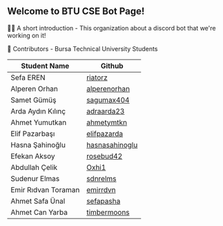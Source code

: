 ## Welcome to BTU CSE Bot Page!

🙋‍♀️ A short introduction - This organization about a discord bot that we're working on it!

🌈 Contributors - Bursa Technical University Students

| Student Name  | Github |
| ------------- | ------------- |
| Sefa EREN  | [riatorz](https://github.com/riatorz)  |
| Alperen Orhan  | [alperenorhan](https://github.com/alperenorhan)  |
| Samet Gümüş | [sagumax404](https://github.com/sagumax404) |
| Arda Aydın Kılınç | [adraarda23](https://github.com/adraarda23) |
| Ahmet Yumutkan | [ahmetymtkn](https://github.com/ahmetymtkn) |
| Elif Pazarbaşı | [elifpazarda](https://github.com/elifpazarda) |
| Hasna Şahinoğlu | [hasnasahinoglu](https://github.com/hasnasahinoglu) |
| Efekan Aksoy | [rosebud42](https://github.com/rosebud42) |
| Abdullah Çelik | [Oxhi1](https://github.com/Oxhi1) |
| Sudenur Elmas | [sdnrelms](https://github.com/sdnrelms) |
| Emir Rıdvan Toraman | [emirrdvn](https://github.com/emirrdvn) |
| Ahmet Safa Ünal | [sefapasha](https://github.com/sefapasha) |
| Ahmet Can Yarba | [timbermoons](https://github.com/timbermoons) |

